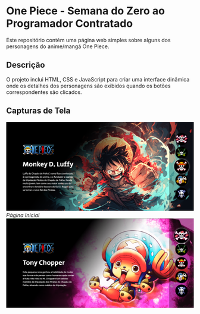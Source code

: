 # One Piece - Semana do Zero ao Programador Contratado
Este repositório contém uma página web simples sobre alguns dos personagens do anime/mangá One Piece. 

## Descrição
O projeto inclui HTML, CSS e JavaScript para criar uma interface dinâmica onde os detalhes dos personagens são exibidos quando os botões correspondentes são clicados.

## Capturas de Tela
![Captura de tela da página inicial](src/imagens/imf.png)
*Página Inicial*
![Captura de tela da página inicial](src/imagens/img2.png)
